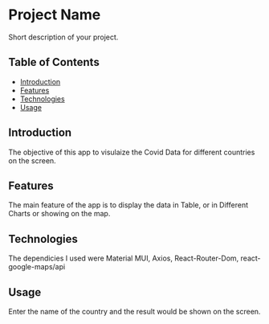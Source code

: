# Project Name

Short description of your project.

## Table of Contents

- [Introduction](#introduction)
- [Features](#features)
- [Technologies](#technologies)
- [Usage](#usage)

## Introduction

The objective of this app to visulaize the Covid Data for different countries on the screen.

## Features

The main feature of the app is to display the data in Table, or in Different Charts or showing on the map.

## Technologies

The dependicies I used were Material MUI, Axios, React-Router-Dom, react-google-maps/api

## Usage

Enter the name of the country and the result would be shown on the screen.

